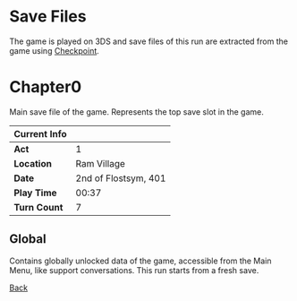 # Save Files

The game is played on 3DS and save files of this run are extracted from the game using [Checkpoint](https://github.com/FlagBrew/Checkpoint).

# Chapter0

Main save file of the game. Represents the top save slot in the game.

| Current Info   | <!-- -->             |
| -------------- | -------------------- |
| **Act**        | 1                    |
| **Location**   | Ram Village          |
| **Date**       | 2nd of Flostsym, 401 |
| **Play Time**  | 00:37                |
| **Turn Count** | 7                    |

## Global

Contains globally unlocked data of the game, accessible from the Main Menu, like support conversations. This run starts from a fresh save.

[Back](../README.md)